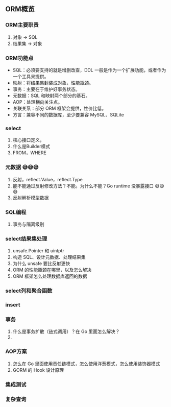 ## ORM概览

### ORM主要职责

1. 对象 -> SQL
2. 结果集 -> 对象

### ORM功能点

- SQL：必须要支持的就是增删改查，DDL 一般是作为一个扩展功能，或者作为一个工具来提供。
- 映射：将结果集封装成对象，性能瓶颈。
- 事务：主要在于维护好事务状态。
- 元数据：SQL 和映射两个部分的基石。
- AOP：处理横向关注点。
- 关联关系：部分 ORM 框架会提供，性价比低。
- 方言：兼容不同的数据库，至少要兼容 MySQL、SQLite

### select

1. 核心接口定义，
2. 什么是Builder模式
3. FROM，WHERE

### 元数据 😅😅😅

1. 反射，reflect.Value，reflect.Type 
2. 能不能通过反射修改方法？不能。为什么不能？Go runtime 没暴露接口 😅😅😅
2. 反射解析模型数据

### SQL编程

1. 事务与隔离级别

### select结果集处理

1. unsafe.Pointer 和 uintptr
2. 构造 SQL、设计元数据、处理结果集
3. 为什么 unsafe 要比反射更快
4. ORM 的性能瓶颈在哪里，以及怎么解决
5. ORM 框架怎么处理数据库返回的数据

### select列和聚合函数

### insert

### 事务

1. 什么是事务扩散（链式调用）？在 Go 里面怎么解决？
2. 

### AOP方案

1. 怎么在 Go 里面使用责任链模式，怎么使用洋葱模式，怎么使用装饰器模式
2. GORM 的 Hook 设计原理

### 集成测试
### 复杂查询





